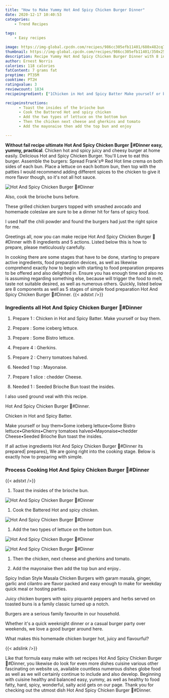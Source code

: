 ```yaml
---
title: "How to Make Yummy Hot And Spicy Chicken Burger Dinner"
date: 2020-12-17 10:40:53
categories:
    - Trend Recipes
    
tags:
    - Easy recipes

image: https://img-global.cpcdn.com/recipes/986cc305efb11401/680x482cq70/hot-and-spicy-chicken-burger-🥰dinner-recipe-main-photo.jpg
thumbnail: https://img-global.cpcdn.com/recipes/986cc305efb11401/350x250cq70/hot-and-spicy-chicken-burger-🥰dinner-recipe-main-photo.jpg
description: Recipe Yummy Hot And Spicy Chicken Burger Dinner with 8 ingredients and 5 stages of easy cooking.
author: Ernest Norris
calories: 118 calories
fatContent: 7 grams fat
preptime: PT35M
cooktime: PT2H
ratingvalue: 3
reviewcount: 1834
recipeingredient: ["1Chicken in Hot and Spicy Batter Make yourself or buy them", "Some iceberg lettuce", "Some Bistro lettuce", "4Gherkins", "2Cherry tomatoes halved", "1 tspMayonaise", "1 slicechedder Cheese", "1Seeded Brioche Bun toast the insides"]

recipeinstructions: 
      - Toast the insides of the brioche bun 
      - Cook the Battered Hot and spicy chicken 
      - Add the two types of lettuce on the bottom bun 
      - Then the chicken next cheese and gherkins and tomato 
      - Add the mayonaise then add the top bun and enjoy

---
```




**Without fail recipe ultimate Hot And Spicy Chicken Burger 🥰#Dinner easy, yummy, practical**. Chicken hot and spicy juicy and cheesy burger at home easily. Delicious Hot and Spicy Chicken Burger. You&#39;ll Love to eat this burger. Assemble the burgers: Spread Frank&#39;s® Red Hot lime crema on both sides of each bun. Place a lettuce on each bottom bun, then top with the patties I would recommend adding different spices to the chicken to give it more flavor though, so it&#39;s not all hot sauce.


![Hot And Spicy Chicken Burger 🥰#Dinner](https://img-global.cpcdn.com/recipes/986cc305efb11401/680x482cq70/hot-and-spicy-chicken-burger-🥰dinner-recipe-main-photo.jpg "Hot And Spicy Chicken Burger 🥰#Dinner")



Also, cook the brioche buns before.

These grilled chicken burgers topped with smashed avocado and homemade coleslaw are sure to be a dinner hit for fans of spicy food.

I used half the chili powder and found the burgers had just the right spice for me.


Greetings all, now you can make recipe Hot And Spicy Chicken Burger 🥰#Dinner with 8 ingredients and 5 actions. Listed below this is how to prepare, please meticulously carefully.

In cooking there are some stages that have to be done, starting to prepare active ingredients, food preparation devices, as well as likewise comprehend exactly how to begin with starting to food preparation prepares to be offered and also delighted in. Ensure you has enough time and also no is assuming regarding something else, because will trigger the food to melt, taste not suitable desired, as well as numerous others. Quickly, listed below are 8 components as well as 5 stages of simple food preparation Hot And Spicy Chicken Burger 🥰#Dinner.
{{< adstxt />}}

### Ingredients all Hot And Spicy Chicken Burger 🥰#Dinner


1. Prepare 1 : Chicken in Hot and Spicy Batter. Make yourself or buy them.

1. Prepare  : Some iceberg lettuce.

1. Prepare  : Some Bistro lettuce.

1. Prepare 4 : Gherkins.

1. Prepare 2 : Cherry tomatoes halved.

1. Needed 1 tsp : Mayonaise.

1. Prepare 1 slice : chedder Cheese.

1. Needed 1 : Seeded Brioche Bun toast the insides.


I also used ground veal with this recipe.

Hot And Spicy Chicken Burger 🥰#Dinner.

Chicken in Hot and Spicy Batter.

Make yourself or buy them•Some iceberg lettuce•Some Bistro lettuce•Gherkins•Cherry tomatoes halved•Mayonaise•chedder Cheese•Seeded Brioche Bun toast the insides.


If all active ingredients Hot And Spicy Chicken Burger 🥰#Dinner its prepared| prepares}, We are going right into the cooking stage. Below is exactly how to preparing with simple.

### Process Cooking Hot And Spicy Chicken Burger 🥰#Dinner

{{< adstxt />}}


1. Toast the insides of the brioche bun.



![Hot And Spicy Chicken Burger 🥰#Dinner](https://img-global.cpcdn.com/steps/917b952d27a15603/160x128cq70/hot-and-spicy-chicken-burger-🥰dinner-recipe-step-1-photo.jpg" "Hot And Spicy Chicken Burger 🥰#Dinner")



1. Cook the Battered Hot and spicy chicken.



![Hot And Spicy Chicken Burger 🥰#Dinner](https://img-global.cpcdn.com/steps/8265427e0bd6ed33/160x128cq70/hot-and-spicy-chicken-burger-🥰dinner-recipe-step-2-photo.jpg" "Hot And Spicy Chicken Burger 🥰#Dinner")



1. Add the two types of lettuce on the bottom bun.



![Hot And Spicy Chicken Burger 🥰#Dinner](https://img-global.cpcdn.com/steps/d3c21c7af8e702ae/160x128cq70/hot-and-spicy-chicken-burger-🥰dinner-recipe-step-3-photo.jpg" "Hot And Spicy Chicken Burger 🥰#Dinner")

![Hot And Spicy Chicken Burger 🥰#Dinner](https://img-global.cpcdn.com/steps/a27c0a90d1517442/160x128cq70/hot-and-spicy-chicken-burger-🥰dinner-recipe-step-3-photo.jpg" "Hot And Spicy Chicken Burger 🥰#Dinner")



1. Then the chicken, next cheese and gherkins and tomato.



1. Add the mayonaise then add the top bun and enjoy..




Spicy Indian Style Masala Chicken Burgers with garam masala, ginger, garlic and cilantro are flavor packed and easy enough to make for weekday quick meal or hosting parties.

Juicy chicken burgers with spicy piquanté peppers and herbs served on toasted buns is a family classic turned up a notch.

Burgers are a serious family favourite in our household.

Whether it&#39;s a quick weeknight dinner or a casual burger party over weekends, we love a good burger around here.

What makes this homemade chicken burger hot, juicy and flavourful?


{{< adslink />}}

Like that formula easy make with set recipes Hot And Spicy Chicken Burger 🥰#Dinner, you likewise do look for even more dishes cuisine various other fascinating on website us, available countless numerous dishes globe food as well as we will certainly continue to include and also develop. Beginning with cuisine healthy and balanced easy, yummy, as well as healthy to food fatty, hard, spicy, wonderful, salty acid gets on our page. Thank you for checking out the utmost dish Hot And Spicy Chicken Burger 🥰#Dinner.
